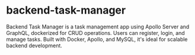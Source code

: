 # backend-task-manager
Backend Task Manager is a task management app using Apollo Server and GraphQL, dockerized for CRUD operations. Users can register, login, and manage tasks. Built with Docker, Apollo, and MySQL, it's ideal for scalable backend development.
